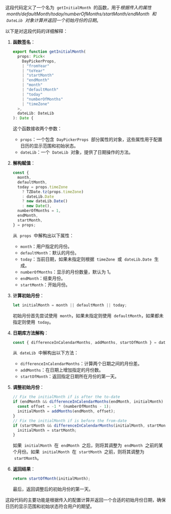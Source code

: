 

这段代码定义了一个名为  `getInitialMonth`  的函数，用于*根据传入的属性  month/defaultMonth/today/numberOfMonths/startMonth/endMonth  和  `DateLib`  对象计算并返回一个初始月份的日期*。

以下是对这段代码的详细解释：

1. **函数签名**：

   ```typescript
   export function getInitialMonth(
     props: Pick<
       DayPickerProps,
       | "fromYear"
       | "toYear"
       | "startMonth"
       | "endMonth"
       | "month"
       | "defaultMonth"
       | "today"
       | "numberOfMonths"
       | "timeZone"
     >,
     dateLib: DateLib
   ): Date {
   ```

   这个函数接收两个参数：

   - `props`：一个包含  `DayPickerProps`  部分属性的对象，这些属性用于配置日历的显示范围和初始状态。
   - `dateLib`：一个  `DateLib`  对象，提供了日期操作的方法。

2. **解构赋值**：

   ```typescript
   const {
     month,
     defaultMonth,
     today = props.timeZone
       ? TZDate.tz(props.timeZone)
       : dateLib.Date
       ? new dateLib.Date()
       : new Date(),
     numberOfMonths = 1,
     endMonth,
     startMonth,
   } = props;
   ```

   从  `props`  中解构出以下属性：

   - `month`：用户指定的月份。
   - `defaultMonth`：默认的月份。
   - `today`：当前日期，如果未指定则根据  `timeZone`  或  `dateLib.Date`  生成。
   - `numberOfMonths`：显示的月份数量，默认为 1。
   - `endMonth`：结束月份。
   - `startMonth`：开始月份。

3. **计算初始月份**：

   ```typescript
   let initialMonth = month || defaultMonth || today;
   ```

   初始月份首先尝试使用  `month`，如果未指定则使用  `defaultMonth`，如果都未指定则使用  `today`。

4. **日期库方法解构**：

   ```typescript
   const { differenceInCalendarMonths, addMonths, startOfMonth } = dateLib;
   ```

   从  `dateLib`  中解构出以下方法：

   - `differenceInCalendarMonths`：计算两个日期之间的月份差。
   - `addMonths`：在日期上增加指定的月份数。
   - `startOfMonth`：返回指定日期所在月份的第一天。

5. **调整初始月份**：

   ```typescript
   // Fix the initialMonth if is after the to-date
   if (endMonth && differenceInCalendarMonths(endMonth, initialMonth) < 0) {
     const offset = -1 * (numberOfMonths - 1);
     initialMonth = addMonths(endMonth, offset);
   }
   // Fix the initialMonth if is before the from-date
   if (startMonth && differenceInCalendarMonths(initialMonth, startMonth) < 0) {
     initialMonth = startMonth;
   }
   ```

   如果  `initialMonth`  在  `endMonth`  之后，则将其调整为  `endMonth`  之前的某个月份。如果  `initialMonth`  在  `startMonth`  之前，则将其调整为  `startMonth`。

6. **返回结果**：

   ```typescript
   return startOfMonth(initialMonth);
   ```

   最后，返回调整后的初始月份的第一天。

这段代码的主要功能是根据传入的配置计算并返回一个合适的初始月份日期，确保日历的显示范围和初始状态符合用户的期望。
